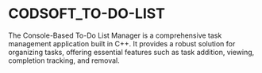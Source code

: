 # CODSOFT_TO-DO-LIST
The Console-Based To-Do List Manager is a comprehensive task management application built in C++. It provides a robust solution for organizing tasks, offering essential features such as task addition, viewing, completion tracking, and removal.
